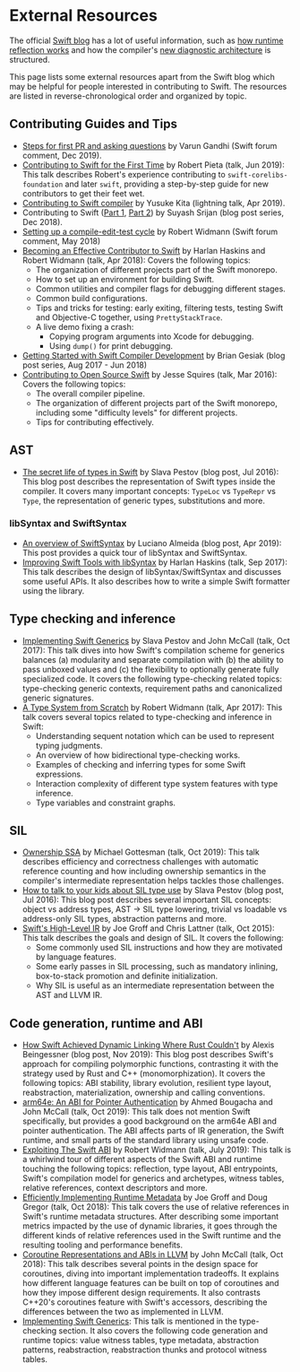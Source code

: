 # External Resources

The official [Swift blog](https://swift.org/blog/) has a lot of useful
information, such as [how runtime reflection works][mirror-post] and how the
compiler's [new diagnostic architecture][diagnostic-arch-post] is structured.

[mirror-post]: https://swift.org/blog/how-mirror-works/
[diagnostic-arch-post]: https://swift.org/blog/new-diagnostic-arch-overview/

This page lists some external resources apart from the Swift blog which may be
helpful for people interested in contributing to Swift. The resources are listed
in reverse-chronological order and organized by topic.

<!--
Some resources don't fall cleanly into one topic bucket or another; in such a
case we break the tie arbitrarily.
-->

<!--
The textual descriptions should be written in a way that makes it clear
which topics are discussed, and what a potential contributor to Swift
will gain from it. This is usually different from the talk's abstract.
-->

## Contributing Guides and Tips

- [Steps for first PR and asking questions][] by Varun Gandhi (Swift forum
  comment, Dec 2019).
- [Contributing to Swift for the First Time][] by Robert Pieta (talk, Jun 2019):
  This talk describes Robert's experience contributing to
  `swift-corelibs-foundation` and later `swift`, providing a step-by-step guide
  for new contributors to get their feet wet.
- [Contributing to Swift compiler][] by Yusuke Kita (lightning talk, Apr 2019).
- Contributing to Swift ([Part 1][Contributing to Swift - Part 1],
  [Part 2][Contributing to Swift - Part 2]) by Suyash Srijan (blog post series,
  Dec 2018).
- [Setting up a compile-edit-test cycle][] by Robert Widmann (Swift forum
  comment, May 2018)
- [Becoming an Effective Contributor to Swift][] by Harlan Haskins and Robert
  Widmann (talk, Apr 2018): Covers the following topics:
  - The organization of different projects part of the Swift monorepo.
  - How to set up an environment for building Swift.
  - Common utilities and compiler flags for debugging different stages.
  - Common build configurations.
  - Tips and tricks for testing: early exiting, filtering tests,
    testing Swift and Objective-C together, using `PrettyStackTrace`.
  - A live demo fixing a crash:
    - Copying program arguments into Xcode for debugging.
    - Using `dump()` for print debugging.
- [Getting Started with Swift Compiler Development][] by Brian Gesiak (blog post
  series, Aug 2017 - Jun 2018)
- [Contributing to Open Source Swift][] by Jesse Squires (talk, Mar 2016):
  Covers the following topics:
  - The overall compiler pipeline.
  - The organization of different projects part of the Swift monorepo,
    including some "difficulty levels" for different projects.
  - Tips for contributing effectively.

[Steps for first PR and asking questions]:
https://forums.swift.org/t/getting-started-with-swift-compiler-development/31502/2
[Contributing to Swift for the First Time]: https://youtu.be/51j7TrFNKiA
[Contributing to Swift compiler]: https://youtu.be/HAXJsgYniqE
[Contributing to Swift - Part 1]: https://medium.com/kinandcartacreated/contributing-to-swift-part-1-ea19108a2a54
[Contributing to Swift - Part 2]:
https://medium.com/kinandcartacreated/contributing-to-swift-part-2-efebcf7b6c93
[Setting up a compile-edit-test cycle]: https://forums.swift.org/t/need-a-workflow-advice/12536/14
[Becoming an Effective Contributor to Swift]: https://youtu.be/oGJKsp-pZPk
[Getting Started with Swift Compiler Development]: https://modocache.io/getting-started-with-swift-development
[Contributing to Open Source Swift]: https://youtu.be/Ysa2n8ZX-YY

## AST

- [The secret life of types in Swift][] by Slava Pestov (blog post, Jul 2016):
  This blog post describes the representation of Swift types inside the compiler.
  It covers many important concepts: `TypeLoc` vs `TypeRepr` vs `Type`, the
  representation of generic types, substitutions and more.
  <!-- TODO: It would be great to integrate some of the descriptions
       in this blog post into the compiler's own doc comments. -->

[The secret life of types in Swift]: https://medium.com/@slavapestov/the-secret-life-of-types-in-swift-ff83c3c000a5

### libSyntax and SwiftSyntax

- [An overview of SwiftSyntax][] by Luciano Almeida (blog post, Apr 2019):
  This post provides a quick tour of libSyntax and SwiftSyntax.
- [Improving Swift Tools with libSyntax][] by Harlan Haskins (talk, Sep 2017):
  This talk describes the design of libSyntax/SwiftSyntax and discusses some
  useful APIs. It also describes how to write a simple Swift formatter using the
  library.

[An overview of SwiftSyntax]: https://medium.com/@lucianoalmeida1/an-overview-of-swiftsyntax-cf1ae6d53494
[Improving Swift Tools with libSyntax]: https://youtu.be/5ivuYGxW_3M

## Type checking and inference

- [Implementing Swift Generics][] by Slava Pestov and John McCall (talk, Oct 2017):
  This talk dives into how Swift's compilation scheme for generics balances
  (a) modularity and separate compilation with (b) the ability to pass unboxed
  values and (c) the flexibility to optionally generate fully specialized code.
  It covers the following type-checking related topics: type-checking generic
  contexts, requirement paths and canonicalized generic signatures.
- [A Type System from Scratch][] by Robert Widmann (talk, Apr 2017):
  This talk covers several topics related to type-checking and inference in Swift:
  - Understanding sequent notation which can be used to represent typing judgments.
  - An overview of how bidirectional type-checking works.
  - Examples of checking and inferring types for some Swift expressions.
  - Interaction complexity of different type system features with type inference.
  - Type variables and constraint graphs.

[Implementing Swift Generics]: https://youtu.be/ctS8FzqcRug
[A Type System from Scratch]: https://youtu.be/IbjoA5xVUq0

## SIL

- [Ownership SSA][] by Michael Gottesman (talk, Oct 2019): This talk describes
  efficiency and correctness challenges with automatic reference counting and
  how including ownership semantics in the compiler's intermediate representation
  helps tackles those challenges.
- [How to talk to your kids about SIL type use][] by Slava Pestov (blog post,
  Jul 2016): This blog post describes several important SIL concepts: object
  vs address types, AST -> SIL type lowering, trivial vs loadable vs
  address-only SIL types, abstraction patterns and more.
- [Swift's High-Level IR][] by Joe Groff and Chris Lattner (talk, Oct 2015):
  This talk describes the goals and design of SIL. It covers the following:
  - Some commonly used SIL instructions and how they are motivated by language
    features.
  - Some early passes in SIL processing, such as mandatory inlining,
    box-to-stack promotion and definite initialization.
  - Why SIL is useful as an intermediate representation between the AST and
    LLVM IR.

[Ownership SSA]: https://youtu.be/qy3iZPHZ88o
[How to talk to your kids about SIL type use]: https://medium.com/@slavapestov/how-to-talk-to-your-kids-about-sil-type-use-6b45f7595f43
[Swift's High-Level IR]: https://youtu.be/Ntj8ab-5cvE

## Code generation, runtime and ABI

- [How Swift Achieved Dynamic Linking Where Rust Couldn't][] by Alexis
  Beingessner (blog post, Nov 2019): This blog post describes Swift's approach
  for compiling polymorphic functions, contrasting it with the strategy used by
  Rust and C++ (monomorphization). It covers the following topics: ABI stability,
  library evolution, resilient type layout, reabstraction, materialization,
  ownership and calling conventions.
- [arm64e: An ABI for Pointer Authentication][] by Ahmed Bougacha and John McCall
  (talk, Oct 2019): This talk does not mention Swift specifically, but provides a
  good background on the arm64e ABI and pointer authentication. The ABI affects
  parts of IR generation, the Swift runtime, and small parts of the standard
  library using unsafe code.
- [Exploiting The Swift ABI][] by Robert Widmann (talk, July 2019):
  This talk is a whirlwind tour of different aspects of the Swift ABI and runtime
  touching the following topics: reflection, type layout, ABI entrypoints,
  Swift's compilation model for generics and archetypes, witness tables,
  relative references, context descriptors and more.
- [Efficiently Implementing Runtime Metadata][] by Joe Groff and Doug Gregor
  (talk, Oct 2018): This talk covers the use of relative references in Swift's
  runtime metadata structures. After describing some important metrics impacted
  by the use of dynamic libraries, it goes through the different kinds of
  relative references used in the Swift runtime and the resulting tooling and
  performance benefits.
- [Coroutine Representations and ABIs in LLVM][] by John McCall (talk, Oct 2018):
  This talk describes several points in the design space for coroutines, diving
  into important implementation tradeoffs. It explains how different language
  features can be built on top of coroutines and how they impose different
  design requirements. It also contrasts C++20's coroutines feature with
  Swift's accessors, describing the differences between the two as implemented
  in LLVM.
- [Implementing Swift Generics][]: This talk is mentioned in the type-checking
  section. It also covers the following code generation and runtime topics:
  value witness tables, type metadata, abstraction patterns, reabstraction,
  reabstraction thunks and protocol witness tables.

[How Swift Achieved Dynamic Linking Where Rust Couldn't]: https://gankra.github.io/blah/swift-abi/
[arm64e: An ABI for Pointer Authentication]: https://youtu.be/C1nZvpEBfYA
[Exploiting The Swift ABI]: https://youtu.be/0rHG_Pa86oA
[Efficiently Implementing Runtime Metadata]: https://youtu.be/G3bpj-4tWVU
[Coroutine Representations and ABIs in LLVM]: https://youtu.be/wyAbV8AM9PM
